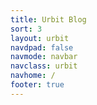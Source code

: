 ```yaml
---
title: Urbit Blog
sort: 3
layout: urbit
navdpad: false
navmode: navbar
navclass: urbit
navhome: /
footer: true
---
```


<list dataPreview="true" dataType="post" className="blog" sortBy="date"></list>
